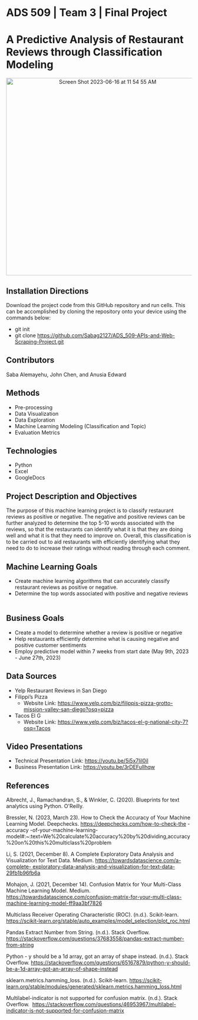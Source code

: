 # ADS 509 | Team 3 | Final Project 
# A Predictive Analysis of Restaurant Reviews through Classification Modeling
<p align="center">
  <img width="535" alt="Screen Shot 2023-06-16 at 11 54 55 AM" src="https://github.com/Sabag2127/ADS_509-APIs-and-Web-Scraping-Project/assets/107288109/863c54f2-8da5-457e-b502-00d65ff7aade">
</p>

## Installation Directions 
Download the project code from this GitHub repository and run cells. This can be accomplished by cloning the repository onto your device using the commands below: 
* git init
* git clone https://github.com/Sabag2127/ADS_509-APIs-and-Web-Scraping-Project.git
## Contributors
Saba Alemayehu, John Chen, and Anusia Edward
## Methods  
* Pre-processing 
* Data Visualization
* Data Exploration 
* Machine Learning Modeling (Classification and Topic)
* Evaluation Metrics 
## Technologies 
* Python 
* Excel 
* GoogleDocs 
## Project Description and Objectives 
The purpose of this machine learning project is to classify restaurant reviews as positive or
negative. The negative and positive reviews can be further analyzed to determine the top 5-10
words associated with the reviews, so that the restaurants can identify what it is that they are doing
well and what it is that they need to improve on. Overall, this classification is to be carried out to
aid restaurants with efficiently identifying what they need to do to increase their ratings without
reading through each comment.
## Machine Learning Goals 
* Create machine learning algorithms that can accurately classify restaurant reviews as positive or negative. 
* Determine the top words associated with positive and negative reviews   
## Business Goals 
* Create a model to determine whether a review is positive or negative
* Help restaurants efficiently determine what is causing negative and positive customer sentiments 
* Employ predictive model within 7 weeks from start date (May 9th, 2023 - June 27th, 2023)
## Data Sources 
* Yelp Restaurant Reviews in San Diego
* Filippi’s Pizza
    * Website Link: https://www.yelp.com/biz/filippis-pizza-grotto-mission-valley-san-diego?osq=pizza
* Tacos El G
    * Website Link: https://www.yelp.com/biz/tacos-el-g-national-city-7?osq=Tacos
## Video Presentations
* Technical Presentation Link: https://youtu.be/5i5x7Iil0iI 
* Business Presentation Link: https://youtu.be/3rDEFullhqw
## References 
Albrecht, J., Ramachandran, S., & Winkler, C. (2020). Blueprints for text analytics using Python. O'Reilly.

Bressler, N. (2023, March 23). How to Check the Accuracy of Your Machine Learning Model. Deepchecks. 
https://deepchecks.com/how-to-check-the -accuracy -of-your-machine-learning-model#:~:text=We%20calculate%20accuracy%20by%20dividing,accuracy%20on%20this%20multiclass%20problem

Li, S. (2021, December 8). A Complete Exploratory Data Analysis and Visualization for Text Data. Medium. 
https://towardsdatascience.com/a-complete- exploratory-data-analysis-and-visualization-for-text-data-29fb1b96fb6a

Mohajon, J. (2021, December 14). Confusion Matrix for Your Multi-Class Machine Learning Model. Medium. 
https://towardsdatascience.com/confusion-matrix-for-your-multi-class-machine-learning-model-ff9aa3bf7826

Multiclass Receiver Operating Characteristic (ROC). (n.d.). Scikit-learn. https://scikit-learn.org/stable/auto_examples/model_selection/plot_roc.html

Pandas Extract Number from String. (n.d.). Stack Overflow. https://stackoverflow.com/questions/37683558/pandas-extract-number-from-string

Python - y should be a 1d array, got an array of shape instead. (n.d.). Stack Overflow. 
https://stackoverflow.com/questions/65167879/python-y-should-be-a-1d-array-got-an-array-of-shape-instead

sklearn.metrics.hamming_loss. (n.d.). Scikit-learn. https://scikit-learn.org/stable/modules/generated/sklearn.metrics.hamming_loss.html


Multilabel-indicator is not supported for confusion matrix. (n.d.). Stack Overflow. 
https://stackoverflow.com/questions/46953967/multilabel-indicator-is-not-supported-for-confusion-matrix
